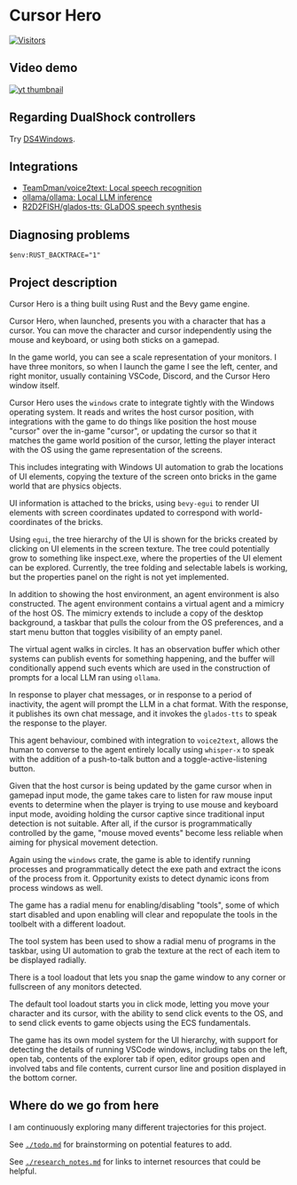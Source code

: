 # Cursor Hero

[![Visitors](https://api.visitorbadge.io/api/visitors?path=github.com%2FTeamDman%2FCursor-Hero&countColor=%23263759)](https://visitorbadge.io/status?path=github.com%2FTeamDman%2FCursor-Hero)

## Video demo

[![yt thumbnail](https://img.youtube.com/vi/t1PYks0UTL8/0.jpg)](https://youtu.be/t1PYks0UTL8)

## Regarding DualShock controllers

Try [DS4Windows](https://ds4windows.dev/).

## Integrations

- [TeamDman/voice2text: Local speech recognition](https://github.com/teamdman/voice2text)
- [ollama/ollama: Local LLM inference](https://github.com/ollama/ollama)
- [R2D2FISH/glados-tts: GLaDOS speech synthesis](https://github.com/TeamDman/glados-tts.git)

## Diagnosing problems

```pwsh
$env:RUST_BACKTRACE="1"
```

## Project description

Cursor Hero is a thing built using Rust and the Bevy game engine.

Cursor Hero, when launched, presents you with a character that has a cursor. You can move the character and cursor independently using the mouse and keyboard, or using both sticks on a gamepad.

In the game world, you can see a scale representation of your monitors. I have three monitors, so when I launch the game I see the left, center, and right monitor, usually containing VSCode, Discord, and the Cursor Hero window itself.

Cursor Hero uses the `windows` crate to integrate tightly with the Windows operating system. It reads and writes the host cursor position, with integrations with the game to do things like position the host mouse "cursor" over the in-game "cursor", or updating the cursor so that it matches the game world position of the cursor, letting the player interact with the OS using the game representation of the screens.

This includes integrating with Windows UI automation to grab the locations of UI elements, copying the texture of the screen onto bricks in the game world that are physics objects.

UI information is attached to the bricks, using `bevy-egui` to render UI elements with screen coordinates updated to correspond with world-coordinates of the bricks.

Using `egui`, the tree hierarchy of the UI is shown for the bricks created by clicking on UI elements in the screen texture. The tree could potentially grow to something like inspect.exe, where the properties of the UI element can be explored. Currently, the tree folding and selectable labels is working, but the properties panel on the right is not yet implemented.

In addition to showing the host environment, an agent environment is also constructed. The agent environment contains a virtual agent and a mimicry of the host OS. The mimicry extends to include a copy of the desktop background, a taskbar that pulls the colour from the OS preferences, and a start menu button that toggles visibility of an empty panel.

The virtual agent walks in circles. It has an observation buffer which other systems can publish events for something happening, and the buffer will conditionally append such events which are used in the construction of prompts for a local LLM ran using `ollama`.

In response to player chat messages, or in response to a period of inactivity, the agent will prompt the LLM in a chat format. With the response, it publishes its own chat message, and it invokes the `glados-tts` to speak the response to the player.

This agent behaviour, combined with integration to `voice2text`, allows the human to converse to the agent entirely locally using `whisper-x` to speak with the addition of a push-to-talk button and a toggle-active-listening button.

Given that the host cursor is being updated by the game cursor when in gamepad input mode, the game takes care to listen for raw mouse input events to determine when the player is trying to use mouse and keyboard input mode, avoiding holding the cursor captive since traditional input detection is not suitable. After all, if the cursor is programmatically controlled by the game, "mouse moved events" become less reliable when aiming for physical movement detection.

Again using the `windows` crate, the game is able to identify running processes and programmatically detect the exe path and extract the icons of the process from it.
Opportunity exists to detect dynamic icons from process windows as well.

The game has a radial menu for enabling/disabling "tools", some of which start disabled and upon enabling will clear and repopulate the tools in the toolbelt with a different loadout.

The tool system has been used to show a radial menu of programs in the taskbar, using UI automation to grab the texture at the rect of each item to be displayed radially.

There is a tool loadout that lets you snap the game window to any corner or fullscreen of any monitors detected.

The default tool loadout starts you in click mode, letting you move your character and its cursor, with the ability to send click events to the OS, and to send click events to game objects using the ECS fundamentals. 

The game has its own model system for the UI hierarchy, with support for detecting the details of running VSCode windows, including tabs on the left, open tab, contents of the explorer tab if open, editor groups open and involved tabs and file contents, current cursor line and position displayed in the bottom corner.

## Where do we go from here

I am continuously exploring many different trajectories for this project.

See [`./todo.md`](./todo.md) for brainstorming on potential features to add.

See [`./research_notes.md`](./research_notes.md) for links to internet resources that could be helpful.
